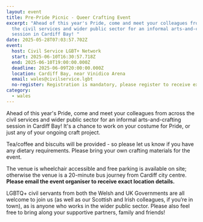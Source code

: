 ```yaml
---
layout: event
title: Pre-Pride Picnic - Queer Crafting Event
excerpt: "Ahead of this year's Pride, come and meet your colleagues from across
  the civil services and wider public sector for an informal arts-and-crafting
  session in Cardiff Bay! "
date: 2025-05-28T07:03:57.702Z
event:
  host: Civil Service LGBT+ Network
  start: 2025-06-10T16:30:57.718Z
  end: 2025-06-10T19:00:00.000Z
  deadline: 2025-06-09T20:00:00.000Z
  location: Cardiff Bay, near Vinidico Arena
  email: wales@civilservice.lgbt
  no-register: Registration is mandatory, please register to receive exact location
category:
  - wales
---
```

Ahead of this year's Pride, come and meet your colleagues from across the civil services and wider public sector for an informal arts-and-crafting session in Cardiff Bay! It's a chance to work on your costume for Pride, or just any of your ongoing craft project.

Tea/coffee and biscuits will be provided - so please let us know if you have any dietary requirements. Please bring your own crafting materials for the event.

The venue is wheelchair accessible and free parking is available on site; otherwise the venue is a 20-minute bus journey from Cardiff city centre. **Please email the event organiser to receive exact location details.**

LGBTQ+ civil servants from both the Welsh and UK Governments are all welcome to join us (as well as our Scottish and Irish colleagues, if you’re in town), as is anyone who works in the wider public sector. Please also feel free to bring along your supportive partners, family and friends!
